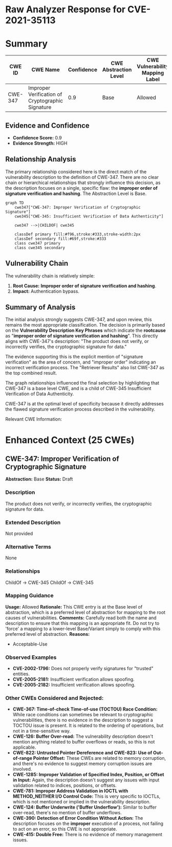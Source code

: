 # Raw Analyzer Response for CVE-2021-35113

# Summary
| CWE ID | CWE Name | Confidence | CWE Abstraction Level | CWE Vulnerability Mapping Label | CWE-Vulnerability Mapping Notes |
|---|---|---|---|---|---|
| CWE-347 | Improper Verification of Cryptographic Signature | 0.9 | Base | Allowed | Primary CWE |

## Evidence and Confidence

*   **Confidence Score:** 0.9
*   **Evidence Strength:** HIGH

## Relationship Analysis
The primary relationship considered here is the direct match of the vulnerability description to the definition of CWE-347. There are no clear chain or hierarchical relationships that strongly influence this decision, as the description focuses on a single, specific flaw: the **improper order of signature verification and hashing**. The Abstraction Level is Base.

```mermaid
graph TD
    cwe347["CWE-347: Improper Verification of Cryptographic Signature"]
    cwe345["CWE-345: Insufficient Verification of Data Authenticity"]
    
    cwe347 -->|CHILDOF| cwe345
    
    classDef primary fill:#f96,stroke:#333,stroke-width:2px
    classDef secondary fill:#69f,stroke:#333
    class cwe347 primary
    class cwe345 secondary
```

## Vulnerability Chain
The vulnerability chain is relatively simple:

1.  **Root Cause:** **Improper order of signature verification and hashing**.
2.  **Impact:** Authentication bypass.

## Summary of Analysis
The initial analysis strongly suggests CWE-347, and upon review, this remains the most appropriate classification. The decision is primarily based on the **Vulnerability Description Key Phrases** which indicate the **rootcause** as "**improper order of signature verification and hashing**". This directly aligns with CWE-347's description: "The product does not verify, or incorrectly verifies, the cryptographic signature for data."

The evidence supporting this is the explicit mention of "signature verification" as the area of concern, and "improper order" indicating an incorrect verification process. The "Retriever Results" also list CWE-347 as the top combined result.

The graph relationships influenced the final selection by highlighting that CWE-347 is a base level CWE, and is a child of CWE-345 Insufficient Verification of Data Authenticity.

CWE-347 is at the optimal level of specificity because it directly addresses the flawed signature verification process described in the vulnerability.

Relevant CWE Information:

# Enhanced Context (25 CWEs)

## CWE-347: Improper Verification of Cryptographic Signature
**Abstraction:** Base
**Status:** Draft

### Description
The product does not verify, or incorrectly verifies, the cryptographic signature for data.

### Extended Description
Not provided

### Alternative Terms
None

### Relationships
ChildOf -> CWE-345
ChildOf -> CWE-345

### Mapping Guidance
**Usage:** Allowed
**Rationale:** This CWE entry is at the Base level of abstraction, which is a preferred level of abstraction for mapping to the root causes of vulnerabilities.
**Comments:** Carefully read both the name and description to ensure that this mapping is an appropriate fit. Do not try to 'force' a mapping to a lower-level Base/Variant simply to comply with this preferred level of abstraction.
**Reasons:**
- Acceptable-Use

### Observed Examples
- **CVE-2002-1796:** Does not properly verify signatures for "trusted" entities.
- **CVE-2005-2181:** Insufficient verification allows spoofing.
- **CVE-2005-2182:** Insufficient verification allows spoofing.

### Other CWEs Considered and Rejected:

*   **CWE-367: Time-of-check Time-of-use (TOCTOU) Race Condition:** While race conditions can sometimes be relevant to cryptographic vulnerabilities, there is no evidence in the description to suggest a TOCTOU issue is present. It is related to the ordering of operations, but not in a time-sensitive way.
*   **CWE-126: Buffer Over-read:** The vulnerability description doesn't mention anything related to buffer overflows or reads, so this is not applicable.
*   **CWE-822: Untrusted Pointer Dereference and CWE-823: Use of Out-of-range Pointer Offset:** These CWEs are related to memory corruption, and there's no evidence to suggest memory corruption issues are involved.
*   **CWE-1285: Improper Validation of Specified Index, Position, or Offset in Input:** Again, the description doesn't suggest any issues with input validation related to indices, positions, or offsets.
*   **CWE-781: Improper Address Validation in IOCTL with METHOD_NEITHER I/O Control Code:** This is very specific to IOCTLs, which is not mentioned or implied in the vulnerability description.
*   **CWE-124: Buffer Underwrite ('Buffer Underflow'):** Similar to buffer over-read, there's no mention of buffer underflows.
*   **CWE-390: Detection of Error Condition Without Action:** The description focuses on the **improper** execution of a process, not failing to act on an error, so this CWE is not appropriate.
*   **CWE-415: Double Free:** There is no evidence of memory management issues.